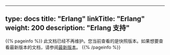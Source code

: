 
---
type: docs
title: "Erlang"
linkTitle: "Erlang"
weight: 200
description: "Erlang 支持"
---

{{% pageinfo %}} 此文档已经不再维护。您当前查看的是快照版本。如果想要查看最新版本的文档，请参阅[最新版本](/zh/docs3-v2/erlang-sdk/)。
{{% /pageinfo %}}
